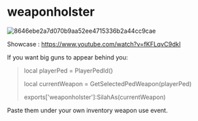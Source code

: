 # weaponholster
![8646ebe2a7d070b9aa52ee4715336b2a44cc9cae](https://user-images.githubusercontent.com/69751408/159963261-986dd67c-4b3b-451b-94c5-2ce22f6b66fa.jpeg)

Showcase : https://www.youtube.com/watch?v=fKFLqvC9dkI


If you want big guns to appear behind you:

> local playerPed = PlayerPedId()
> 
> local currentWeapon = GetSelectedPedWeapon(playerPed)
> 
> exports['weaponholster']:SilahAs(currentWeapon)

Paste them under your own inventory weapon use event.
